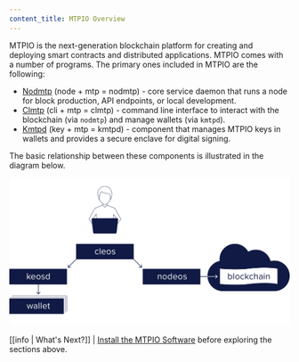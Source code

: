```yaml
---
content_title: MTPIO Overview
---
```


MTPIO is the next-generation blockchain platform for creating and deploying smart contracts and distributed applications. MTPIO comes with a number of programs. The primary ones included in MTPIO are the following:

* [Nodmtp](01_nodmtp/index.md) (node + mtp = nodmtp)  - core service daemon that runs a node for block production, API endpoints, or local development.
* [Clmtp](02_clmtp/index.md) (cli + mtp = clmtp) - command line interface to interact with the blockchain (via `nodmtp`) and manage wallets (via `kmtpd`).
* [Kmtpd](03_kmtpd/index.md) (key + mtp = kmtpd) - component that manages MTPIO keys in wallets and provides a secure enclave for digital signing.

The basic relationship between these components is illustrated in the diagram below.

![MTPIO components](mtpio_components.png)

[[info | What's Next?]]
| [Install the MTPIO Software](00_install/index.md) before exploring the sections above.
